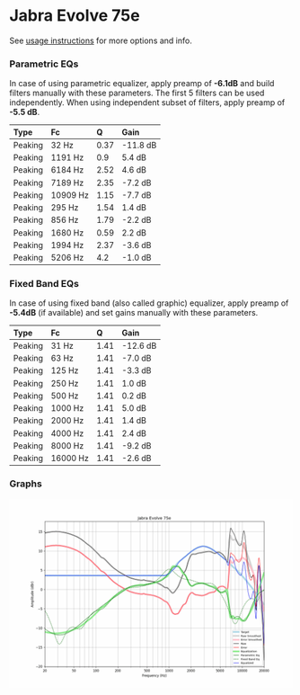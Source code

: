 # Jabra Evolve 75e
See [usage instructions](https://github.com/jaakkopasanen/AutoEq#usage) for more options and info.

### Parametric EQs
In case of using parametric equalizer, apply preamp of **-6.1dB** and build filters manually
with these parameters. The first 5 filters can be used independently.
When using independent subset of filters, apply preamp of **-5.5 dB**.

| Type    | Fc       |    Q | Gain     |
|:--------|:---------|:-----|:---------|
| Peaking | 32 Hz    | 0.37 | -11.8 dB |
| Peaking | 1191 Hz  | 0.9  | 5.4 dB   |
| Peaking | 6184 Hz  | 2.52 | 4.6 dB   |
| Peaking | 7189 Hz  | 2.35 | -7.2 dB  |
| Peaking | 10909 Hz | 1.15 | -7.7 dB  |
| Peaking | 295 Hz   | 1.54 | 1.4 dB   |
| Peaking | 856 Hz   | 1.79 | -2.2 dB  |
| Peaking | 1680 Hz  | 0.59 | 2.2 dB   |
| Peaking | 1994 Hz  | 2.37 | -3.6 dB  |
| Peaking | 5206 Hz  | 4.2  | -1.0 dB  |

### Fixed Band EQs
In case of using fixed band (also called graphic) equalizer, apply preamp of **-5.4dB**
(if available) and set gains manually with these parameters.

| Type    | Fc       |    Q | Gain     |
|:--------|:---------|:-----|:---------|
| Peaking | 31 Hz    | 1.41 | -12.6 dB |
| Peaking | 63 Hz    | 1.41 | -7.0 dB  |
| Peaking | 125 Hz   | 1.41 | -3.3 dB  |
| Peaking | 250 Hz   | 1.41 | 1.0 dB   |
| Peaking | 500 Hz   | 1.41 | 0.2 dB   |
| Peaking | 1000 Hz  | 1.41 | 5.0 dB   |
| Peaking | 2000 Hz  | 1.41 | 1.4 dB   |
| Peaking | 4000 Hz  | 1.41 | 2.4 dB   |
| Peaking | 8000 Hz  | 1.41 | -9.2 dB  |
| Peaking | 16000 Hz | 1.41 | -2.6 dB  |

### Graphs
![](./Jabra%20Evolve%2075e.png)